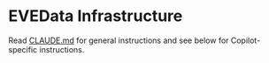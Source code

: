 # EVEData Infrastructure

Read [CLAUDE.md](../CLAUDE.md) for general instructions and see below for
Copilot-specific instructions.
